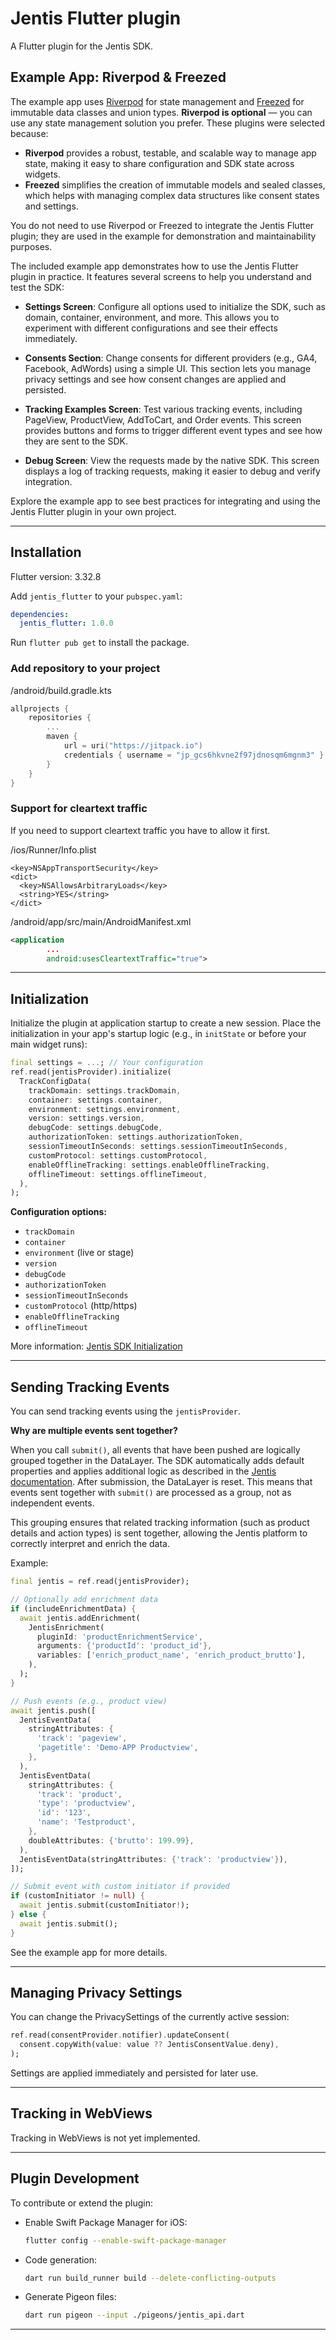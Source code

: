 # Jentis Flutter plugin

A Flutter plugin for the Jentis SDK.

## Example App: Riverpod & Freezed

The example app uses [Riverpod](https://riverpod.dev/) for state management and [Freezed](https://pub.dev/packages/freezed) for immutable data classes and union types. **Riverpod is optional** — you can use any state management solution you prefer. These plugins were selected because:

- **Riverpod** provides a robust, testable, and scalable way to manage app state, making it easy to share configuration and SDK state across widgets.
- **Freezed** simplifies the creation of immutable models and sealed classes, which helps with managing complex data structures like consent states and settings.

You do not need to use Riverpod or Freezed to integrate the Jentis Flutter plugin; they are used in the example for demonstration and maintainability purposes.

The included example app demonstrates how to use the Jentis Flutter plugin in practice. It features several screens to help you understand and test the SDK:

- **Settings Screen**: Configure all options used to initialize the SDK, such as domain, container, environment, and more. This allows you to experiment with different configurations and see their effects immediately.

- **Consents Section**: Change consents for different providers (e.g., GA4, Facebook, AdWords) using a simple UI. This section lets you manage privacy settings and see how consent changes are applied and persisted.

- **Tracking Examples Screen**: Test various tracking events, including PageView, ProductView, AddToCart, and Order events. This screen provides buttons and forms to trigger different event types and see how they are sent to the SDK.

- **Debug Screen**: View the requests made by the native SDK. This screen displays a log of tracking requests, making it easier to debug and verify integration.

Explore the example app to see best practices for integrating and using the Jentis Flutter plugin in your own project.

---

## Installation

Flutter version: 3.32.8

Add `jentis_flutter` to your `pubspec.yaml`:

```yaml
dependencies:
  jentis_flutter: 1.0.0
```

Run `flutter pub get` to install the package.

### Add repository to your project

/android/build.gradle.kts

```kotlin
allprojects {
    repositories {
        ...
        maven {
            url = uri("https://jitpack.io")
            credentials { username = "jp_gcs6hkvne2f97jdnosqm6mgnm3" }
        }
    }
}
```

### Support for cleartext traffic

If you need to support cleartext traffic you have to allow it first.

/ios/Runner/Info.plist

```plist
<key>NSAppTransportSecurity</key>
<dict>
  <key>NSAllowsArbitraryLoads</key>
  <string>YES</string>
</dict>
```

/android/app/src/main/AndroidManifest.xml

```xml
<application
        ...
        android:usesCleartextTraffic="true">
```

---

## Initialization

Initialize the plugin at application startup to create a new session. Place the initialization in your app's startup logic (e.g., in `initState` or before your main widget runs):

```dart
final settings = ...; // Your configuration
ref.read(jentisProvider).initialize(
  TrackConfigData(
    trackDomain: settings.trackDomain,
    container: settings.container,
    environment: settings.environment,
    version: settings.version,
    debugCode: settings.debugCode,
    authorizationToken: settings.authorizationToken,
    sessionTimeoutInSeconds: settings.sessionTimeoutInSeconds,
    customProtocol: settings.customProtocol,
    enableOfflineTracking: settings.enableOfflineTracking,
    offlineTimeout: settings.offlineTimeout,
  ),
);
```

**Configuration options:**

- `trackDomain`
- `container`
- `environment` (live or stage)
- `version`
- `debugCode`
- `authorizationToken`
- `sessionTimeoutInSeconds`
- `customProtocol` (http/https)
- `enableOfflineTracking`
- `offlineTimeout`

More information: [Jentis SDK Initialization](https://docs.jentis.com/documentation/tracking-data-from-the-app-sdk-to-jentis-how-it-wo#AppTracking:GettingStarted-InitializetheJENTISAppSDK)

---

## Sending Tracking Events

You can send tracking events using the `jentisProvider`.

**Why are multiple events sent together?**

When you call `submit()`, all events that have been pushed are logically grouped together in the DataLayer. The SDK automatically adds default properties and applies additional logic as described in the [Jentis documentation](https://docs.jentis.com/documentation/jentis-app-tracking-how-to-use-app-sdk-data-in-jen#AppTracking:UsingyourappdataintheJENTISPlatform-JENTISSDKdefaultproperties). After submission, the DataLayer is reset. This means that events sent together with `submit()` are processed as a group, not as independent events.

This grouping ensures that related tracking information (such as product details and action types) is sent together, allowing the Jentis platform to correctly interpret and enrich the data.

Example:

```dart
final jentis = ref.read(jentisProvider);

// Optionally add enrichment data
if (includeEnrichmentData) {
  await jentis.addEnrichment(
    JentisEnrichment(
      pluginId: 'productEnrichmentService',
      arguments: {'productId': 'product_id'},
      variables: ['enrich_product_name', 'enrich_product_brutto'],
    ),
  );
}

// Push events (e.g., product view)
await jentis.push([
  JentisEventData(
    stringAttributes: {
      'track': 'pageview',
      'pagetitle': 'Demo-APP Productview',
    },
  ),
  JentisEventData(
    stringAttributes: {
      'track': 'product',
      'type': 'productview',
      'id': '123',
      'name': 'Testproduct',
    },
    doubleAttributes: {'brutto': 199.99},
  ),
  JentisEventData(stringAttributes: {'track': 'productview'}),
]);

// Submit event with custom initiator if provided
if (customInitiator != null) {
  await jentis.submit(customInitiator!);
} else {
  await jentis.submit();
}
```

See the example app for more details.

---

## Managing Privacy Settings

You can change the PrivacySettings of the currently active session:

```dart
ref.read(consentProvider.notifier).updateConsent(
  consent.copyWith(value: value ?? JentisConsentValue.deny),
);
```

Settings are applied immediately and persisted for later use.

---

## Tracking in WebViews

Tracking in WebViews is not yet implemented.

---

## Plugin Development

To contribute or extend the plugin:

- Enable Swift Package Manager for iOS:

  ```sh
  flutter config --enable-swift-package-manager
  ```

- Code generation:

  ```sh
  dart run build_runner build --delete-conflicting-outputs
  ```

- Generate Pigeon files:

  ```sh
  dart run pigeon --input ./pigeons/jentis_api.dart
  ```

---
